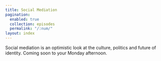 ```yaml
---
title: Social Mediation
pagination:
  enabled: true
  collection: episodes
  permalink: "/:num/"
layout: index
---
```


Social mediation is an optimistic look at the culture, politics and future of identity. Coming soon to your Monday afternoon.